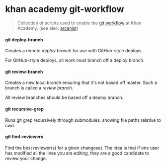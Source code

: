 # khan academy git-workflow

> Collection of scripts used to enable the [git workflow][git-at-ka]
at Khan Academy. (see also: [arcanist])

[git-at-ka]: https://khanacademy.org/r/git-at-ka
[arcanist]:  https://github.com/khan/arcanist


#### git deploy-branch
Creates a remote _deploy branch_ for use with GitHub-style deploys.

For GitHub-style deploys, all work must branch off a deploy branch.

#### git review-branch
Creates a new local branch ensuring that it's not based off master.
Such a branch is called a _review branch_.

All review branches should be based off a deploy branch.

#### git recursive-grep
Runs git grep recursively through submodules, showing file paths
relative to cwd.

#### git find-reviewers
Find the best reviewer(s) for a given changeset. The idea is that if one user
has modified all the lines you are editing, they are a good candidate to review
your change.
